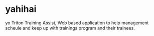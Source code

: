 # yahihai
yo
Triton Training Assist, Web based application to help management scheule and keep up with trainings program and their trainees.
